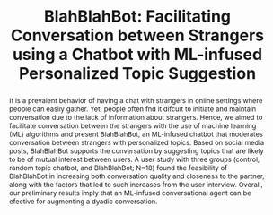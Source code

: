 ---
layout: publication
title: "BlahBlahBot: Facilitating Conversation between Strangers using a Chatbot with ML-infused Personalized Topic Suggestion"
year: 2021
month: 4
authors:
  - Donghoon Shin
  - Sangwon Yoon
  - Soomin Kim
  - Joonhwan Lee
venue: ACM CHI 2021 Extended Abstracts
venue_full: Extended Abstracts of the 2021 CHI Conference on Human Factors in Computing Systems
note: Late-Breaking Work
abstract: It is a prevalent behavior of having a chat with strangers in online settings where people can easily gather. Yet, people often fnd it difcult to initiate and maintain conversation due to the lack of information about strangers. Hence, we aimed to facilitate conversation between the strangers with the use of machine learning (ML) algorithms and present BlahBlahBot, an ML-infused chatbot that moderates conversation between strangers with personalized topics. Based on social media posts, BlahBlahBot supports the conversation by suggesting topics that are likely to be of mutual interest between users. A user study with three groups (control, random topic chatbot, and BlahBlahBot; N=18) found the feasibility of BlahBlahBot in increasing both conversation quality and closeness to the partner, along with the factors that led to such increases from the user interview. Overall, our preliminary results imply that an ML-infused conversational agent can be efective for augmenting a dyadic conversation.
poster: chi2021_blahblahbot_poster_conference.pdf
video: 0blBM7xkELw
slide: chi2021_blahblahbot_slide.pdf
category: 
  - "AI / NLP"
  - "Chatbot"
bibtex: |-
  @inproceedings{blahblahbot,
            title = {BlahBlahBot: Facilitating Conversation between Strangers using a Chatbot with ML-infused Personalized Topic Suggestion based on Social Media Posts},
            author = {Shin, Donghoon and Yoon, Sangwon and Kim, Soomin and Lee, Joonhwan},
            year = 2021,
            booktitle = {Extended Abstracts of the 2021 CHI Conference on Human Factors in Computing Systems},
            location = {Yokohama, Japan},
            publisher = {ACM},
            address = {New York, NY, USA},
            series = {CHI EA '21},
            doi = {10.1145/3411763.3451771},
            isbn = {978-1-4503-8095-9/21/05},
            url = {http://doi.acm.org/10.1145/3411763.3451771},
            keywords = {chatbot, topic suggestion, computer mediated communication, chat moderation}
          }
featured: true
---